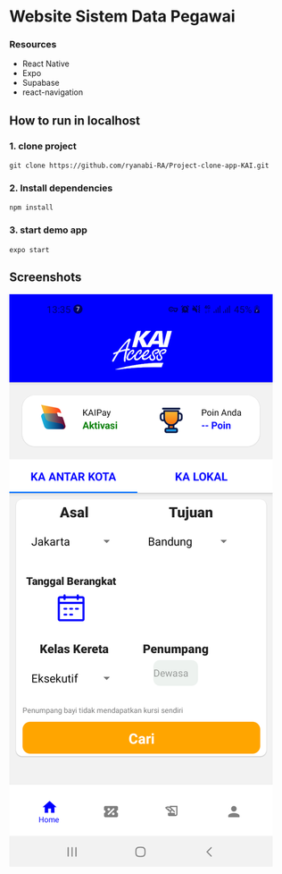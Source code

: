 # Website Sistem Data Pegawai

### Resources
-  React Native
-  Expo
-  Supabase
-  react-navigation

## How to run in localhost
### 1. clone project
```
git clone https://github.com/ryanabi-RA/Project-clone-app-KAI.git
```
### 2. Install dependencies
```
npm install
```
### 3. start demo app
```
expo start
```

## Screenshots

![Dashboard Page](./screenshot/Screenshot_20221216-133600_Expo%20Go.png "Home Page")

